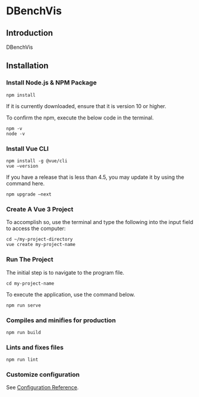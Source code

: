 # DBenchVis

## Introduction
DBenchVis 

## Installation

### Install Node.js & NPM Package

```
npm install
``` 

If it is currently downloaded, ensure that it is version 10 or higher.

To confirm the npm, execute the below  code in the  terminal.


```
npm -v
node -v
```



### Install Vue CLI
```
npm install -g @vue/cli
vue —version
```
If you have a release that is less than 4.5, you may update it by using the command here.
```
npm upgrade —next
```

### Create A Vue 3 Project
To accomplish so, use the terminal and type the following into the input field to access the computer:

```
cd ~/my-project-directory
vue create my-project-name
```


### Run The Project
The initial step is to navigate to the program file. 
```
cd my-project-name
```
To execute the application, use the command below.

```
npm run serve
```

### Compiles and minifies for production
```
npm run build
```

### Lints and fixes files
```
npm run lint
```

### Customize configuration
See [Configuration Reference](https://cli.vuejs.org/config/).
